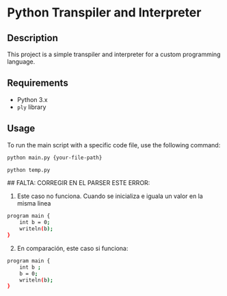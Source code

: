 # Python Transpiler and Interpreter

## Description
This project is a simple transpiler and interpreter for a custom programming language.

## Requirements
- Python 3.x
- `ply` library

## Usage
To run the main script with a specific code file, use the following command:

```bash
python main.py {your-file-path}
```
```bash
python temp.py
```


## FALTA: CORREGIR EN EL PARSER ESTE ERROR: 

1) Este caso no funciona. Cuando se inicializa e iguala un valor en la misma linea 
```bash
program main {
    int b = 0;
    writeln(b);
}
```

2) En comparación, este caso si funciona: 
```bash
program main {
    int b ;
    b = 0;
    writeln(b);
}
